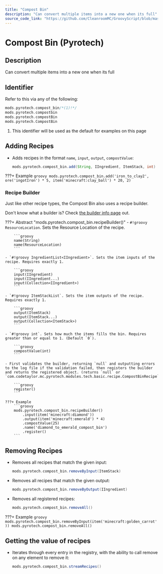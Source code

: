```yaml
---
title: "Compost Bin"
description: "Can convert multiple items into a new one when its full"
source_code_link: "https://github.com/CleanroomMC/GroovyScript/blob/master/src/main/java/com/cleanroommc/groovyscript/compat/mods/pyrotech/CompostBin.java"
---
```


# Compost Bin (Pyrotech)

## Description

Can convert multiple items into a new one when its full

## Identifier

Refer to this via any of the following:

```groovy hl_lines="1"
mods.pyrotech.compost_bin/*(1)!*/
mods.pyrotech.compostbin
mods.pyrotech.compostBin
mods.pyrotech.CompostBin
```

1. This identifier will be used as the default for examples on this page

## Adding Recipes

- Adds recipes in the format `name`, `input`, `output`, `compostValue`:

    ```groovy
    mods.pyrotech.compost_bin.add(String, IIngredient, ItemStack, int)
    ```

???+ Example
    ```groovy
    mods.pyrotech.compost_bin.add('iron_to_clay2', ore('ingotIron') * 5, item('minecraft:clay_ball') * 20, 2)
    ```

### Recipe Builder

Just like other recipe types, the Compost Bin also uses a recipe builder.

Don't know what a builder is? Check [the builder info page](../../../groovy/builder.md) out.

???+ Abstract "mods.pyrotech.compost_bin.recipeBuilder()"
    - `#!groovy ResourceLocation`. Sets the Resource Location of the recipe.

        ```groovy
        name(String)
        name(ResourceLocation)
        ```

    - `#!groovy IngredientList<IIngredient>`. Sets the item inputs of the recipe. Requires exactly 1.

        ```groovy
        input(IIngredient)
        input(IIngredient...)
        input(Collection<IIngredient>)
        ```

    - `#!groovy ItemStackList`. Sets the item outputs of the recipe. Requires exactly 1.

        ```groovy
        output(ItemStack)
        output(ItemStack...)
        output(Collection<ItemStack>)
        ```

    - `#!groovy int`. Sets how much the items fills the bin. Requires greater than or equal to 1. (Default `0`).

        ```groovy
        compostValue(int)
        ```

    - First validates the builder, returning `null` and outputting errors to the log file if the validation failed, then registers the builder and returns the registered object. (returns `null` or `com.codetaylor.mc.pyrotech.modules.tech.basic.recipe.CompostBinRecipe`).

        ```groovy
        register()
        ```

    ???+ Example
        ```groovy
        mods.pyrotech.compost_bin.recipeBuilder()
            .input(item('minecraft:diamond'))
            .output(item('minecraft:emerald') * 4)
            .compostValue(25)
            .name('diamond_to_emerald_compost_bin')
            .register()
        ```



## Removing Recipes

- Removes all recipes that match the given input:

    ```groovy
    mods.pyrotech.compost_bin.removeByInput(ItemStack)
    ```

- Removes all recipes that match the given output:

    ```groovy
    mods.pyrotech.compost_bin.removeByOutput(IIngredient)
    ```

- Removes all registered recipes:

    ```groovy
    mods.pyrotech.compost_bin.removeAll()
    ```

???+ Example
    ```groovy
    mods.pyrotech.compost_bin.removeByInput(item('minecraft:golden_carrot'))
    mods.pyrotech.compost_bin.removeAll()
    ```

## Getting the value of recipes

- Iterates through every entry in the registry, with the ability to call remove on any element to remove it:

    ```groovy
    mods.pyrotech.compost_bin.streamRecipes()
    ```

